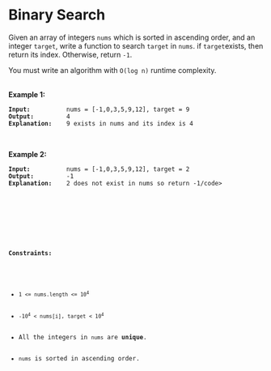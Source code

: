 <!-- markdownlint-disable -->

# Binary Search

Given an array of integers `nums` which is sorted in ascending order, and an integer `target`, write a function to search `target` in `nums`. if `target`exists, then return its index. Otherwise, return `-1`.

You must write an algorithm with `O(log n)` runtime complexity.
<br>
<br>

**Example 1:**

<pre><code><strong>Input:</strong>          nums = [-1,0,3,5,9,12], target = 9
<strong>Output:</strong>         4
<strong>Explanation:</strong>    9 exists in nums and its index is 4</code></pre>
<br>

**Example 2:**

<pre><code><strong>Input:</strong>          nums = [-1,0,3,5,9,12], target = 2
<strong>Output:</strong>         -1
<strong>Explanation:</strong>    2 does not exist in nums so return -1/code></pre>
<br>
<br>

**Constraints:**

<ul>
    <li><code>1 <= nums.length <= 10<sup>4</sup></code></li>
    <li><code>-10<sup>4</sup> < nums[i], target < 10<sup>4</sup></code></li>
    <li>All the integers in <code>nums</code> are <strong>unique</strong>.</li>
    <li><code>nums</code> is sorted in ascending order.</li>
</ul>
